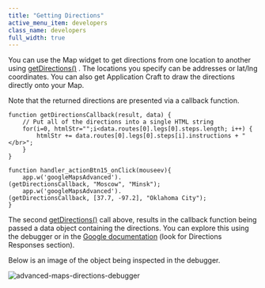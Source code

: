 ```yaml
---
title: "Getting Directions"
active_menu_item: developers
class_name: developers
full_width: true
---
```



You can use the Map widget to get directions from one location to another using [getDirections()](/developers/documentation/scripting-apis/client-api/widget-object-functions/advanced-maps/getdirections) . The locations you specify can be addresses or lat/lng coordinates. You can also get Application Craft to draw the directions directly onto your Map.

Note that the returned directions are presented via a callback function.

    function getDirectionsCallback(result, data) {
        // Put all of the directions into a single HTML string
        for(i=0, htmlStr="";i<data.routes[0].legs[0].steps.length; i++) {
            htmlStr += data.routes[0].legs[0].steps[i].instructions + "</br>";
        }
    }
     
    function handler_actionBtn15_onClick(mouseev){
        app.w('googleMapsAdvanced').
    (getDirectionsCallback, "Moscow", "Minsk");
        app.w('googleMapsAdvanced').
    (getDirectionsCallback, [37.7, -97.2], "Oklahoma City");
    }
   


The second [getDirections()](/developers/documentation/scripting-apis/client-api/widget-object-functions/advanced-maps/getdirections) call above, results in the callback function being passed a data object containing the directions. You can explore this using the debugger or in the [Google documentation](http://code.google.com/apis/maps/documentation/directions/) (look for Directions Responses section).

Below is an image of the object being inspected in the debugger.

![advanced-maps-directions-debugger](/img/docs/advanced-maps-directions-debugger.png)

